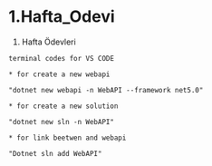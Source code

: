 # 1.Hafta_Odevi
1. Hafta Ödevleri


```
terminal codes for VS CODE

* for create a new webapi

"dotnet new webapi -n WebAPI --framework net5.0"

* for create a new solution 

"dotnet new sln -n WebAPI"

* for link beetwen and webapi

"Dotnet sln add WebAPI"

```


